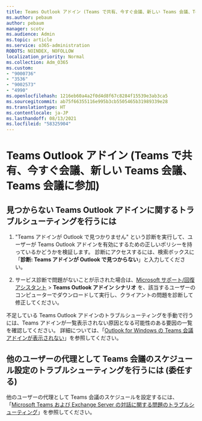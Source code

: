 ```yaml
---
title: Teams Outlook アドイン (Teams で共有、今すぐ会議、新しい Teams 会議、Teams 会議に参加)
ms.author: pebaum
author: pebaum
manager: scotv
ms.audience: Admin
ms.topic: article
ms.service: o365-administration
ROBOTS: NOINDEX, NOFOLLOW
localization_priority: Normal
ms.collection: Adm_O365
ms.custom:
- "9000736"
- "3536"
- "9002573"
- "4990"
ms.openlocfilehash: 1216eb60a4a2f0d4d8f67c8284f15539e3ab3ca5
ms.sourcegitcommit: ab75f66355116e995b3cb5505465b31989339e28
ms.translationtype: HT
ms.contentlocale: ja-JP
ms.lasthandoff: 08/13/2021
ms.locfileid: "58325904"
---
```

# <a name="teams-outlook-add-in-share-to-teams--meet-now-new-teams-meeting-join-teams-meeting"></a>Teams Outlook アドイン (Teams で共有、今すぐ会議、新しい Teams 会議、Teams 会議に参加)

## <a name="to-troubleshoot-a-missing-teams-outlook-add-in"></a>見つからない Teams Outlook アドインに関するトラブルシューティングを行うには

1. "Teams アドインが Outlook で見つかりません" という診断を実行して、ユーザーが Teams Outlook アドインを有効にするための正しいポリシーを持っているかどうかを検証します。 診断にアクセスするには、検索ボックスに「**診断: Teams アドインが Outlook で見つからない**」と入力してください。

1. サービス診断で問題がないことが示された場合は、[Microsoft サポート/回復アシスタント](https://aka.ms/SaRA-TeamsAddInScenario) > **Teams Outlook アドイン シナリオ** を、該当するユーザーのコンピューターでダウンロードして実行し、クライアントの問題を診断して修正してください。

不足している Teams Outlook アドインのトラブルシューティングを手動で行うには、Teams アドインが一覧表示されない原因となる可能性のある要因の一覧を確認してください。 詳細については、「[Outlook for Windows の Teams 会議アドインが表示されない](https://docs.microsoft.com/microsoftteams/teams-add-in-for-outlook#teams-meeting-add-in-in-outlook-for-windows-does-not-show)」を参照してください。

## <a name="to-troubleshoot-scheduling-a-teams-meeting-on-behalf-of-someone-else-delegate"></a>他のユーザーの代理として Teams 会議のスケジュール設定のトラブルシューティングを行うには (委任する)

他のユーザーの代理として Teams 会議のスケジュールを設定するには、「[Microsoft Teams および Exchange Server の対話に関する問題のトラブルシューティング](https://docs.microsoft.com/microsoftteams/troubleshoot/known-issues/teams-exchange-interaction-issue)」を参照してください。
